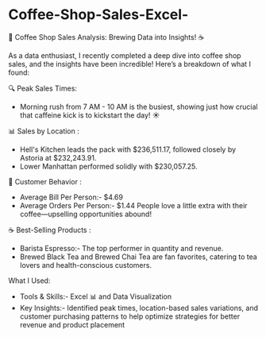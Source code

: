 # Coffee-Shop-Sales-Excel-

🚀 Coffee Shop Sales Analysis: Brewing Data into Insights! ☕️

As a data enthusiast, I recently completed a deep dive into coffee shop sales, and the insights have been incredible! Here’s a breakdown of what I found:

🔍 Peak Sales Times: 
- Morning rush from 7 AM - 10 AM is the busiest, showing just how crucial that caffeine kick is to kickstart the day! ☀️

📊 Sales by Location :
- Hell's Kitchen leads the pack with $236,511.17, followed closely by Astoria at $232,243.91.
- Lower Manhattan performed solidly with $230,057.25.

💸 Customer Behavior :
- Average Bill Per Person:- $4.69
- Average Orders Per Person:- $1.44
People love a little extra with their coffee—upselling opportunities abound!

☕️ Best-Selling Products :
- Barista Espresso:- The top performer in quantity and revenue.
- Brewed Black Tea and Brewed Chai Tea are fan favorites, catering to tea lovers and health-conscious customers.

What I Used:
- Tools & Skills:- Excel 📊 and Data Visualization
- Key Insights:- Identified peak times, location-based sales variations, and customer purchasing patterns to help optimize strategies for better revenue and product placement
